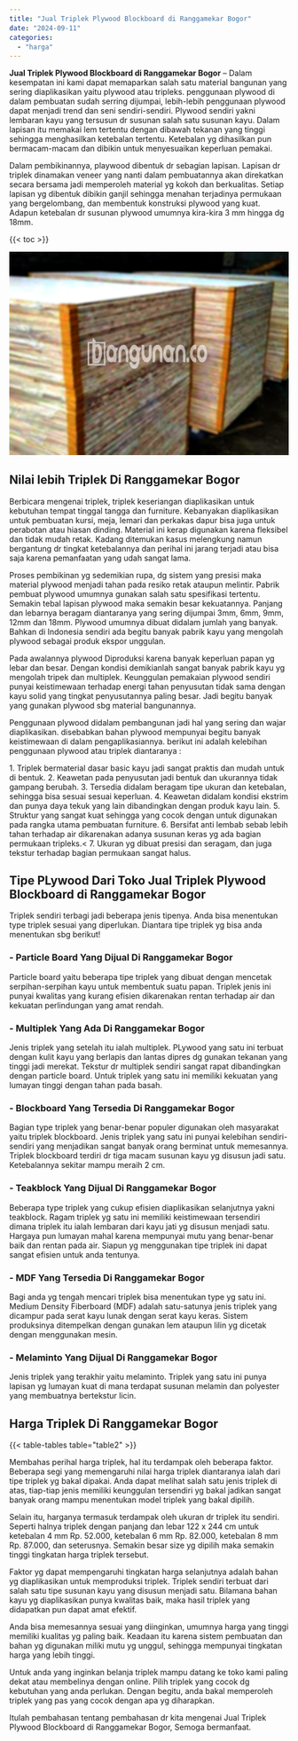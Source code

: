 ```yaml
---
title: "Jual Triplek Plywood Blockboard di Ranggamekar Bogor"
date: "2024-09-11"
categories: 
  - "harga"
---
```


**Jual Triplek Plywood Blockboard di Ranggamekar Bogor** – Dalam kesempatan ini kami dapat memaparkan salah satu material bangunan yang sering diaplikasikan yaitu plywood atau tripleks. penggunaan plywood di dalam pembuatan sudah serring dijumpai, lebih-lebih penggunaan plywood dapat menjadi trend dan seni sendiri-sendiri. Plywood sendiri yakni lembaran kayu yang tersusun dr susunan salah satu susunan kayu. Dalam lapisan itu memakai lem tertentu dengan dibawah tekanan yang tinggi sehingga menghasilkan ketebalan tertentu. Ketebalan yg dihasilkan pun bermacam-macam dan dibikin untuk menyesuaikan keperluan pemakai.

Dalam pembikinannya, playwood dibentuk dr sebagian lapisan. Lapisan dr triplek dinamakan veneer yang nanti dalam pembuatannya akan direkatkan secara bersama jadi memperoleh material yg kokoh dan berkualitas. Setiap lapisan yg dibentuk dibikin ganjil sehingga menahan terjadinya permukaan yang bergelombang, dan membentuk konstruksi plywood yang kuat. Adapun ketebalan dr susunan plywood umumnya kira-kira 3 mm hingga dg 18mm.

{{< toc >}}

![Jual Triplek Plywood Blockboard di Ranggamekar Bogor](/images/jual-triplek-murah-23.png)

## Nilai lebih Triplek Di Ranggamekar Bogor

Berbicara mengenai triplek, triplek keseriangan diaplikasikan untuk kebutuhan tempat tinggal tangga dan furniture. Kebanyakan diaplikasikan untuk pembuatan kursi, meja, lemari dan perkakas dapur bisa juga untuk perabotan atau hiasan dinding. Material ini kerap digunakan karena fleksibel dan tidak mudah retak. Kadang ditemukan kasus melengkung namun bergantung dr tingkat ketebalannya dan perihal ini jarang terjadi atau bisa saja karena pemanfaatan yang udah sangat lama.

Proses pembikinan yg sedemikian rupa, dg sistem yang presisi maka material plywood menjadi tahan pada resiko retak ataupun melintir. Pabrik pembuat plywood umumnya gunakan salah satu spesifikasi tertentu. Semakin tebal lapisan plywood maka semakin besar kekuatannya. Panjang dan lebarnya beragam diantaranya yang sering dijumpai 3mm, 6mm, 9mm, 12mm dan 18mm. Plywood umumnya dibuat didalam jumlah yang banyak. Bahkan di Indonesia sendiri ada begitu banyak pabrik kayu yang mengolah plywood sebagai produk ekspor unggulan.

Pada awalannya plywood Diproduksi karena banyak keperluan papan yg lebar dan besar. Dengan kondisi demikianlah sangat banyak pabrik kayu yg mengolah tripek dan multiplek. Keunggulan pemakaian plywood sendiri punyai keistimewaan terhadap energi tahan penyusutan tidak sama dengan kayu solid yang tingkat penyusutannya paling besar. Jadi begitu banyak yang gunakan plywood sbg material bangunannya.

Penggunaan plywood didalam pembangunan jadi hal yang sering dan wajar diaplikasikan. disebabkan bahan plywood mempunyai begitu banyak keistimewaan di dalam pengaplikasiannya. berikut ini adalah kelebihan penggunaan plywood atau triplek diantaranya :

1\. Triplek bermaterial dasar basic kayu jadi sangat praktis dan mudah untuk di bentuk. 2. Keawetan pada penyusutan jadi bentuk dan ukurannya tidak gampang berubah. 3. Tersedia didalam beragam tipe ukuran dan ketebalan, sehingga bisa sesuai sesuai keperluan. 4. Keawetan didalam kondisi ekstrim dan punya daya tekuk yang lain dibandingkan dengan produk kayu lain. 5. Struktur yang sangat kuat sehingga yang cocok dengan untuk digunakan pada rangka utama pembuatan furniture. 6. Bersifat anti lembab sebab lebih tahan terhadap air dikarenakan adanya susunan keras yg ada bagian permukaan tripleks.< 7. Ukuran yg dibuat presisi dan seragam, dan juga tekstur terhadap bagian permukaan sangat halus.

## Tipe PLywood Dari Toko Jual Triplek Plywood Blockboard di Ranggamekar Bogor

Triplek sendiri terbagi jadi beberapa jenis tipenya. Anda bisa menentukan type triplek sesuai yang diperlukan. Diantara tipe triplek yg bisa anda menentukan sbg berikut!

### \- Particle Board Yang Dijual Di Ranggamekar Bogor

Particle board yaitu beberapa tipe triplek yang dibuat dengan mencetak serpihan-serpihan kayu untuk membentuk suatu papan. Triplek jenis ini punyai kwalitas yang kurang efisien dikarenakan rentan terhadap air dan kekuatan perlindungan yang amat rendah.

### \- Multiplek Yang Ada Di Ranggamekar Bogor

Jenis triplek yang setelah itu ialah multiplek. PLywood yang satu ini terbuat dengan kulit kayu yang berlapis dan lantas dipres dg gunakan tekanan yang tinggi jadi merekat. Tekstur dr multiplek sendiri sangat rapat dibandingkan dengan particle board. Untuk triplek yang satu ini memiliki kekuatan yang lumayan tinggi dengan tahan pada basah.

### \- Blockboard Yang Tersedia Di Ranggamekar Bogor

Bagian type triplek yang benar-benar populer digunakan oleh masyarakat yaitu triplek blockboard. Jenis triplek yang satu ini punyai kelebihan sendiri-sendiri yang menjadikan sangat banyak orang berminat untuk memesannya. Triplek blockboard terdiri dr tiga macam susunan kayu yg disusun jadi satu. Ketebalannya sekitar mampu meraih 2 cm.

### \- Teakblock Yang Dijual Di Ranggamekar Bogor

Beberapa type triplek yang cukup efisien diaplikasikan selanjutnya yakni teakblock. Ragam triplek yg satu ini memiliki keistimewaan tersendiri dimana triplek itu ialah lembaran dari kayu jati yg disusun menjadi satu. Hargaya pun lumayan mahal karena mempunyai mutu yang benar-benar baik dan rentan pada air. Siapun yg menggunakan tipe triplek ini dapat sangat efisien untuk anda tentunya.

### \- MDF Yang Tersedia Di Ranggamekar Bogor

Bagi anda yg tengah mencari triplek bisa menentukan type yg satu ini. Medium Density Fiberboard (MDF) adalah satu-satunya jenis triplek yang dicampur pada serat kayu lunak dengan serat kayu keras. Sistem produksinya ditempelkan dengan gunakan lem ataupun lilin yg dicetak dengan menggunakan mesin.

### \- Melaminto Yang Dijual Di Ranggamekar Bogor

Jenis triplek yang terakhir yaitu melaminto. Triplek yang satu ini punya lapisan yg lumayan kuat di mana terdapat susunan melamin dan polyester yang membuatnya bertekstur licin.

## Harga Triplek Di Ranggamekar Bogor

{{< table-tables table="table2" >}}

Membahas perihal harga triplek, hal itu terdampak oleh beberapa faktor. Beberapa segi yang memengaruhi nilai harga triplek diantaranya ialah dari tipe triplek yg bakal dipakai. Anda dapat melihat salah satu jenis triplek di atas, tiap-tiap jenis memiliki keunggulan tersendiri yg bakal jadikan sangat banyak orang mampu menentukan model triplek yang bakal dipilih.

Selain itu, harganya termasuk terdampak oleh ukuran dr triplek itu sendiri. Seperti halnya triplek dengan panjang dan lebar 122 x 244 cm untuk ketebalan 4 mm Rp. 52.000, ketebalan 6 mm Rp. 82.000, ketebalan 8 mm Rp. 87.000, dan seterusnya. Semakin besar size yg dipilih maka semakin tinggi tingkatan harga triplek tersebut.

Faktor yg dapat mempengaruhi tingkatan harga selanjutnya adalah bahan yg diaplikasikan untuk memproduksi triplek. Triplek sendiri terbuat dari salah satu tipe susunan kayu yang disusun menjadi satu. Bilamana bahan kayu yg diaplikasikan punya kwalitas baik, maka hasil triplek yang didapatkan pun dapat amat efektif.

Anda bisa memesannya sesuai yang diinginkan, umumnya harga yang tinggi memiliki kualitas yg paling baik. Keadaan itu karena sistem pembuatan dan bahan yg digunakan miliki mutu yg unggul, sehingga mempunyai tingkatan harga yang lebih tinggi.

Untuk anda yang inginkan belanja triplek mampu datang ke toko kami paling dekat atau membelinya dengan online. Pilih triplek yang cocok dg kebutuhan yang anda perlukan. Dengan begitu, anda bakal memperoleh triplek yang pas yang cocok dengan apa yg diharapkan.

Itulah pembahasan tentang pembahasan dr kita mengenai Jual Triplek Plywood Blockboard di Ranggamekar Bogor, Semoga bermanfaat.
